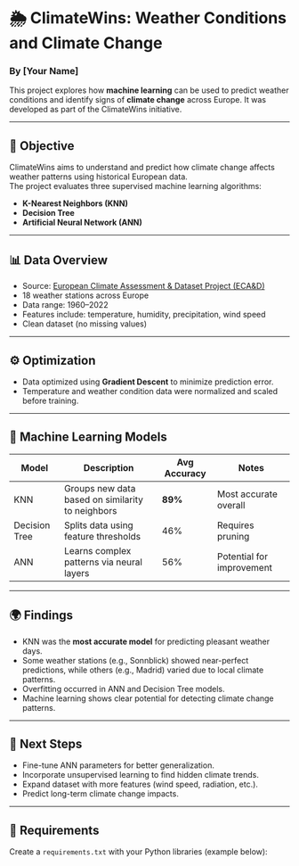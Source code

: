 # 🌦️ ClimateWins: Weather Conditions and Climate Change

### By [Your Name]

This project explores how **machine learning** can be used to predict weather conditions and identify signs of **climate change** across Europe. It was developed as part of the ClimateWins initiative.

---

## 🧭 Objective

ClimateWins aims to understand and predict how climate change affects weather patterns using historical European data.  
The project evaluates three supervised machine learning algorithms:

- **K-Nearest Neighbors (KNN)**
- **Decision Tree**
- **Artificial Neural Network (ANN)**

---

## 📊 Data Overview

- Source: [European Climate Assessment & Dataset Project (ECA&D)](https://www.ecad.eu/)
- 18 weather stations across Europe
- Data range: 1960–2022
- Features include: temperature, humidity, precipitation, wind speed
- Clean dataset (no missing values)

---

## ⚙️ Optimization

- Data optimized using **Gradient Descent** to minimize prediction error.
- Temperature and weather condition data were normalized and scaled before training.

---

## 🧠 Machine Learning Models

| Model | Description | Avg Accuracy | Notes |
|-------|--------------|---------------|-------|
| KNN | Groups new data based on similarity to neighbors | **89%** | Most accurate overall |
| Decision Tree | Splits data using feature thresholds | 46% | Requires pruning |
| ANN | Learns complex patterns via neural layers | 56% | Potential for improvement |

---

## 🌍 Findings

- KNN was the **most accurate model** for predicting pleasant weather days.
- Some weather stations (e.g., Sonnblick) showed near-perfect predictions, while others (e.g., Madrid) varied due to local climate patterns.
- Overfitting occurred in ANN and Decision Tree models.
- Machine learning shows clear potential for detecting climate change patterns.

---

## 🚀 Next Steps

- Fine-tune ANN parameters for better generalization.
- Incorporate unsupervised learning to find hidden climate trends.
- Expand dataset with more features (wind speed, radiation, etc.).
- Predict long-term climate change impacts.

---

## 🧩 Requirements

Create a `requirements.txt` with your Python libraries (example below):

